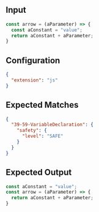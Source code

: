 
## Input
```javascript input
const arrow = (aParameter) => {
  const aConstant = "value";
  return aConstant + aParameter;
}
```

## Configuration
```json configuration
{
  "extension": "js"
}
```

## Expected Matches
```json expected matches
{
  "39-59-VariableDeclaration": {
    "safety": {
      "level": "SAFE"
    }
  }
}
```

## Expected Output
```javascript expected output
const aConstant = "value";
const arrow = (aParameter) => {
  return aConstant + aParameter;
}
```
